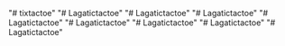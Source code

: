 "# tixtactoe" 
"# Lagatictactoe" 
"# Lagatictactoe" 
"# Lagatictactoe" 
"# Lagatictactoe" 
"# Lagatictactoe" 
"# Lagatictactoe" 
"# Lagatictactoe" 
"# Lagatictactoe" 
